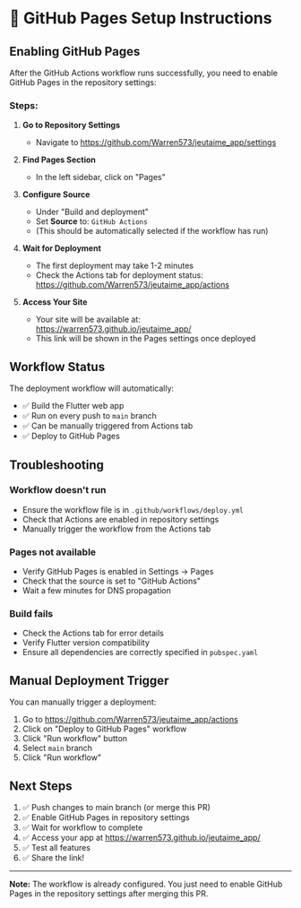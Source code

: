 # 📝 GitHub Pages Setup Instructions

## Enabling GitHub Pages

After the GitHub Actions workflow runs successfully, you need to enable GitHub Pages in the repository settings:

### Steps:

1. **Go to Repository Settings**
   - Navigate to https://github.com/Warren573/jeutaime_app/settings

2. **Find Pages Section**
   - In the left sidebar, click on "Pages"

3. **Configure Source**
   - Under "Build and deployment"
   - Set **Source** to: `GitHub Actions`
   - (This should be automatically selected if the workflow has run)

4. **Wait for Deployment**
   - The first deployment may take 1-2 minutes
   - Check the Actions tab for deployment status: https://github.com/Warren573/jeutaime_app/actions

5. **Access Your Site**
   - Your site will be available at: https://warren573.github.io/jeutaime_app/
   - This link will be shown in the Pages settings once deployed

## Workflow Status

The deployment workflow will automatically:
- ✅ Build the Flutter web app
- ✅ Run on every push to `main` branch
- ✅ Can be manually triggered from Actions tab
- ✅ Deploy to GitHub Pages

## Troubleshooting

### Workflow doesn't run
- Ensure the workflow file is in `.github/workflows/deploy.yml`
- Check that Actions are enabled in repository settings
- Manually trigger the workflow from the Actions tab

### Pages not available
- Verify GitHub Pages is enabled in Settings → Pages
- Check that the source is set to "GitHub Actions"
- Wait a few minutes for DNS propagation

### Build fails
- Check the Actions tab for error details
- Verify Flutter version compatibility
- Ensure all dependencies are correctly specified in `pubspec.yaml`

## Manual Deployment Trigger

You can manually trigger a deployment:
1. Go to https://github.com/Warren573/jeutaime_app/actions
2. Click on "Deploy to GitHub Pages" workflow
3. Click "Run workflow" button
4. Select `main` branch
5. Click "Run workflow"

## Next Steps

1. ✅ Push changes to main branch (or merge this PR)
2. ✅ Enable GitHub Pages in repository settings
3. ✅ Wait for workflow to complete
4. ✅ Access your app at https://warren573.github.io/jeutaime_app/
5. ✅ Test all features
6. ✅ Share the link!

---

**Note:** The workflow is already configured. You just need to enable GitHub Pages in the repository settings after merging this PR.
